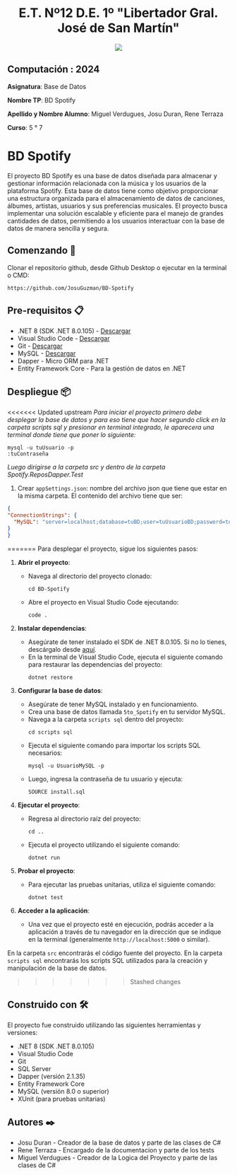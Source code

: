 <h1 align="center"> E.T. Nº12 D.E. 1º "Libertador Gral. José de San Martín" </h1>
<p align="center">
  <img src="https://et12.edu.ar/imgs/et12.gif">
</p>

## Computación : 2024

**Asignatura**: Base de Datos

**Nombre TP**: BD Spotify

**Apellido y Nombre Alumno**: Miguel Verdugues, Josu Duran, Rene Terraza

**Curso**: 5 ° 7

# BD Spotify

El proyecto BD Spotify es una base de datos diseñada para almacenar y gestionar información relacionada con la música y los usuarios de la plataforma Spotify. Esta base de datos tiene como objetivo proporcionar una estructura organizada para el almacenamiento de datos de canciones, álbumes, artistas, usuarios y sus preferencias musicales. El proyecto busca implementar una solución escalable y eficiente para el manejo de grandes cantidades de datos, permitiendo a los usuarios interactuar con la base de datos de manera sencilla y segura.

## Comenzando 🚀

Clonar el repositorio github, desde Github Desktop o ejecutar en la terminal o CMD:

```
https://github.com/JosuGuzman/BD-Spotify
```

## Pre-requisitos 📋

- .NET 8 (SDK .NET 8.0.105) - [Descargar](https://dotnet.microsoft.com/es-es/download/dotnet/8.0)
- Visual Studio Code - [Descargar](https://code.visualstudio.com/#alt-downloads)
- Git - [Descargar](https://git-scm.com/downloads)
- MySQL - [Descargar](https://dev.mysql.com/downloads/mysql/)
- Dapper - Micro ORM para .NET
- Entity Framework Core - Para la gestión de datos en .NET

## Despliegue 📦

<<<<<<< Updated upstream
_Para iniciar el proyecto primero debe desplegar la base de datos y para eso tiene que hacer segundo click en la carpeta scripts sql_
_y presionar en terminal integrado, le aparecera una terminal donde tiene que poner lo siguiente:_

```
mysql -u tuUsuario -p 
:tuContraseña
```

_Luego dirigirse a la carpeta src y dentro de la carpeta Spotify.ReposDapper.Test_

1. Crear `appSettings.json`: nombre del archivo json que tiene que estar en la misma carpeta.
El contenido del archivo tiene que ser:  
  ```json
  {
  "ConnectionStrings": {
    "MySQL": "server=localhost;database=tuBD;user=tuUsuarioBD;password=tuPass"
  }
  }
  ```
=======
Para desplegar el proyecto, sigue los siguientes pasos:


1. **Abrir el proyecto**:
   - Navega al directorio del proyecto clonado:
     ```
     cd BD-Spotify
     ```
   - Abre el proyecto en Visual Studio Code ejecutando:
     ```
     code .
     ```

2. **Instalar dependencias**:
   - Asegúrate de tener instalado el SDK de .NET 8.0.105. Si no lo tienes, descárgalo desde [aquí](https://dotnet.microsoft.com/es-es/download/dotnet/8.0).
   - En la terminal de Visual Studio Code, ejecuta el siguiente comando para restaurar las dependencias del proyecto:
     ```
     dotnet restore
     ```

3. **Configurar la base de datos**:
   - Asegúrate de tener MySQL instalado y en funcionamiento.
   - Crea una base de datos llamada `5to_Spotify` en tu servidor MySQL.
   - Navega a la carpeta `scripts sql` dentro del proyecto:
     ```
     cd scripts sql
     ```
   - Ejecuta el siguiente comando para importar los scripts SQL necesarios:
     ```
     mysql -u UsuarioMySQL -p
     ```
   - Luego, ingresa la contraseña de tu usuario y ejecuta:
     ```
     SOURCE install.sql
     ```

4. **Ejecutar el proyecto**:
   - Regresa al directorio raíz del proyecto:
     ```
     cd ..
     ```
   - Ejecuta el proyecto utilizando el siguiente comando:
     ```
     dotnet run
     ```

5. **Probar el proyecto**:
   - Para ejecutar las pruebas unitarias, utiliza el siguiente comando:
     ```
     dotnet test
     ```

6. **Acceder a la aplicación**:
   - Una vez que el proyecto esté en ejecución, podrás acceder a la aplicación a través de tu navegador en la dirección que se indique en la terminal (generalmente `http://localhost:5000` o similar).

En la carpeta `src` encontrarás el código fuente del proyecto. En la carpeta `scripts sql` encontrarás los scripts SQL utilizados para la creación y manipulación de la base de datos.
>>>>>>> Stashed changes

## Construido con 🛠️

El proyecto fue construido utilizando las siguientes herramientas y versiones:

* .NET 8 (SDK .NET 8.0.105)
* Visual Studio Code
* Git
* SQL Server
* Dapper (versión 2.1.35)
* Entity Framework Core
* MySQL (versión 8.0 o superior)
* XUnit (para pruebas unitarias)


## Autores ✒️

* Josu Duran - Creador de la base de datos y parte de las clases de C#
* Rene Terraza - Encargado de la documentacion y parte de los tests
* Miguel Verdugues - Creador de la Logica del Proyecto y parte de las clases de C#